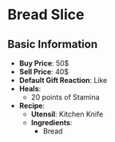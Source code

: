 # Bread Slice

## Basic Information

- **Buy Price**: 50$
- **Sell Price**: 40$
- **Default Gift Reaction**: Like
- **Heals**:
  - 20 points of Stamina
- **Recipe**:
  - **Utensil**: Kitchen Knife
  - **Ingredients**:
    - Bread